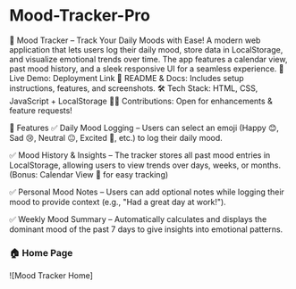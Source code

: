 # Mood-Tracker-Pro
 🌟 Mood Tracker – Track Your Daily Moods with Ease! A modern web application that lets users log their daily mood, store data in LocalStorage, and visualize emotional trends over time. The app features a calendar view, past mood history, and a sleek responsive UI for a seamless experience.  🚀 Live Demo: Deployment Link 📜 README & Docs: Includes setup instructions, features, and screenshots. 🛠️ Tech Stack: HTML, CSS, JavaScript  + LocalStorage 👨‍💻 Contributions: Open for enhancements & feature requests!

 🚀 Features
✅ Daily Mood Logging – Users can select an emoji (Happy 😊, Sad 😢, Neutral 😐, Excited 🤩, etc.) to log their daily mood.

✅ Mood History & Insights – The tracker stores all past mood entries in LocalStorage, allowing users to view trends over days, weeks, or months. (Bonus: Calendar View 📅 for easy tracking)

✅ Personal Mood Notes – Users can add optional notes while logging their mood to provide context (e.g., "Had a great day at work!").

✅ Weekly Mood Summary – Automatically calculates and displays the dominant mood of the past 7 days to give insights into emotional patterns.


  ### 🏠 Home Page  
![Mood Tracker Home]
